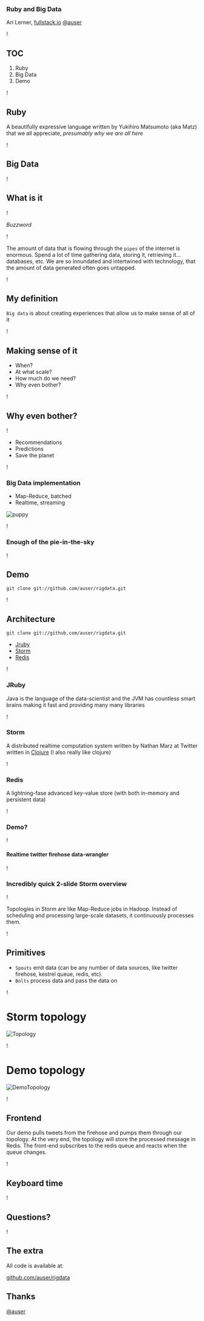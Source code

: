### Ruby and Big Data

<div id="author">Ari Lerner, <a href="http://fullstack.io">fullstack.io</a> <a href="http://twitter.com/auser">@auser</a></div>

!

## TOC

1. Ruby
2. Big Data
3. Demo

!

## Ruby

A beautifully expressive language written by Yukihiro Matsumoto (aka Matz)
that we all appreciate, _presumably why we are all here_

!

## Big Data


!

## What is it

!

<em>Buzzword</em>

!

The amount of data that is flowing through the `pipes` of the internet is
enormous. Spend a lot of time gathering data, storing it, retrieving it...
databases, etc. We are so innundated and intertwined with technology, that the
amount of data generated often goes untapped.

!

## My definition

`Big data` is about creating experiences that allow us to make sense of all of
it

!

## Making sense of it

* When?
* At what scale?
* How much do we need?
* Why even bother?

!

## Why even bother?

!

* Recommendations
* Predictions
* Save the planet

!

### Big Data implementation

* Map-Reduce, batched
* Realtime, streaming

![puppy](http://placepuppy.it/200/300)

!

### Enough of the pie-in-the-sky

!

## Demo

`git clone git://github.com/auser/rigdata.git`

!

## Architecture

`git clone git://github.com/auser/rigdata.git`

* [Jruby](http://jruby.org/)
* [Storm](http://storm-project.net/)
* [Redis](http://redis.io/)

!

### JRuby

Java is the language of the data-scientist and the JVM has countless smart
brains making it fast and providing many many libraries

!

### Storm

A distributed realtime computation system written by Nathan Marz at Twitter
written in [Clojure](http://clojure.org/) (I also really like clojure)

!

### Redis

A lightning-fase advanced key-value store (with both in-memory and persistent
data)

!

### Demo?

!

#### Realtime twitter firehose data-wrangler

!

### Incredibly quick 2-slide Storm overview

!

Topologies in Storm are like Map-Reduce jobs in Hadoop. Instead of scheduling
and processing large-scale datasets, it continuously processes them.

!

## Primitives

* `Spouts` emit data (can be any number of data sources, like twitter firehose, kestrel queue, redis, etc).
* `Bolts` process data and pass the data on

!

# Storm topology

![Topology](images/topology.png)

!

# Demo topology

![DemoTopology](images/demo_topology.png)

!

## Frontend

Our demo pulls tweets from the firehose and pumps them through our topology. At
the very end, the topology will store the processed message in Redis. The
front-end subscribes to the redis queue and reacts when the queue changes.

!

## Keyboard time

!

## Questions?

!

## The extra

All code is available at:

[github.com/auser/rigdata](https://github.com/auser/rigdata)

## Thanks

<a href="http://twitter.com/auser">@auser</a>
